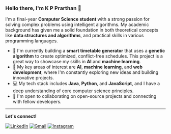 ### Hello there, I'm K P Prarthan 👋

I'm a final-year **Computer Science student** with a strong passion for solving complex problems using intelligent algorithms. My academic background has given me a solid foundation in both theoretical concepts like **data structures and algorithms**, and practical skills in various programming languages.

- 🔭 I'm currently building a **smart timetable generator** that uses a **genetic algorithm** to create optimized, conflict-free schedules. This project is a great way to showcase my skills in **AI** and **machine learning**.
- 🌱 My key areas of interest are **AI**, **machine learning**, and **web development**, where I'm constantly exploring new ideas and building innovative projects.
- 💻 My tech stack includes **Java**, **Python**, and **JavaScript**, and I have a deep understanding of core computer science principles.
- 🤝 I'm open to collaborating on open-source projects and connecting with fellow developers.

---

**Let's connect!**

[![LinkedIn](https://img.shields.io/badge/LinkedIn-0077B5?style=for-the-badge&logo=linkedin&logoColor=white)](https://www.linkedin.com/in/k-p-prarthan-56b799320/)
[![Gmail](https://img.shields.io/badge/Gmail-D14836?style=for-the-badge&logo=gmail&logoColor=white)](mailto:prarthankp17@gmail.com)
[![Instagram](https://img.shields.io/badge/Instagram-E4405F?style=for-the-badge&logo=instagram&logoColor=white)](https://www.instagram.com/prarthan_jain)

